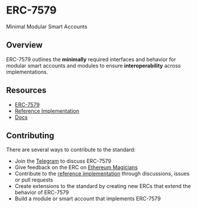 # ERC-7579

Minimal Modular Smart Accounts

## Overview

ERC-7579 outlines the **minimally** required interfaces and behavior for modular smart accounts and modules to ensure **interoperability** across implementations.

## Resources

- [ERC-7579](https://github.com/ethereum/ERCs/pull/163)
- [Reference Implementation](https://github.com/erc7579/erc7579-implementation)
- [Docs](https://erc7579.com/)

## Contributing

There are several ways to contribute to the standard:

- Join the [Telegram](https://t.me/+KfB9WuhKDgk5YzIx) to discuss ERC-7579
- Give feedback on the ERC on [Ethereum Magicians](https://ethereum-magicians.org/t/erc-7579-minimal-modular-smart-accounts/17336)
- Contribute to the [reference implementation](https://github.com/erc7579/erc7579-implementation) through discussions, issues or pull requests
- Create extensions to the standard by creating new ERCs that extend the behavior of ERC-7579
- Build a module or smart account that implements ERC-7579
